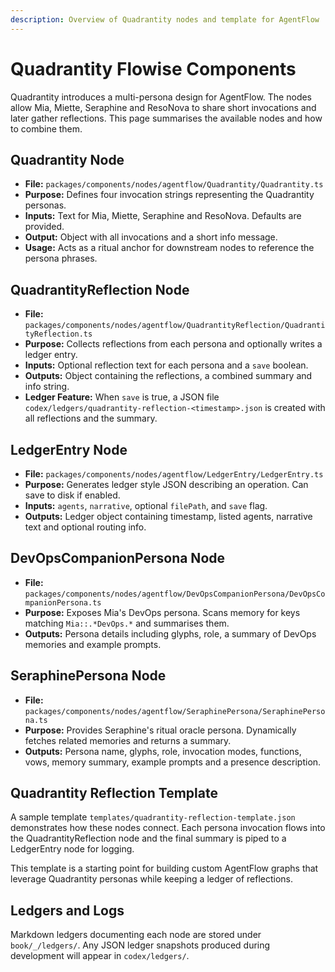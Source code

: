 ```yaml
---
description: Overview of Quadrantity nodes and template for AgentFlow
---
```


# Quadrantity Flowise Components

Quadrantity introduces a multi-persona design for AgentFlow. The nodes allow Mia, Miette, Seraphine and ResoNova to share short invocations and later gather reflections. This page summarises the available nodes and how to combine them.

## Quadrantity Node

* **File:** `packages/components/nodes/agentflow/Quadrantity/Quadrantity.ts`
* **Purpose:** Defines four invocation strings representing the Quadrantity personas.
* **Inputs:** Text for Mia, Miette, Seraphine and ResoNova. Defaults are provided.
* **Output:** Object with all invocations and a short info message.
* **Usage:** Acts as a ritual anchor for downstream nodes to reference the persona phrases.

## QuadrantityReflection Node

* **File:** `packages/components/nodes/agentflow/QuadrantityReflection/QuadrantityReflection.ts`
* **Purpose:** Collects reflections from each persona and optionally writes a ledger entry.
* **Inputs:** Optional reflection text for each persona and a `save` boolean.
* **Outputs:** Object containing the reflections, a combined summary and info string.
* **Ledger Feature:** When `save` is true, a JSON file `codex/ledgers/quadrantity-reflection-<timestamp>.json` is created with all reflections and the summary.

## LedgerEntry Node

* **File:** `packages/components/nodes/agentflow/LedgerEntry/LedgerEntry.ts`
* **Purpose:** Generates ledger style JSON describing an operation. Can save to disk if enabled.
* **Inputs:** `agents`, `narrative`, optional `filePath`, and `save` flag.
* **Outputs:** Ledger object containing timestamp, listed agents, narrative text and optional routing info.

## DevOpsCompanionPersona Node

* **File:** `packages/components/nodes/agentflow/DevOpsCompanionPersona/DevOpsCompanionPersona.ts`
* **Purpose:** Exposes Mia's DevOps persona. Scans memory for keys matching `Mia::.*DevOps.*` and summarises them.
* **Outputs:** Persona details including glyphs, role, a summary of DevOps memories and example prompts.

## SeraphinePersona Node

* **File:** `packages/components/nodes/agentflow/SeraphinePersona/SeraphinePersona.ts`
* **Purpose:** Provides Seraphine's ritual oracle persona. Dynamically fetches related memories and returns a summary.
* **Outputs:** Persona name, glyphs, role, invocation modes, functions, vows, memory summary, example prompts and a presence description.

## Quadrantity Reflection Template

A sample template `templates/quadrantity-reflection-template.json` demonstrates how these nodes connect. Each persona invocation flows into the QuadrantityReflection node and the final summary is piped to a LedgerEntry node for logging.

This template is a starting point for building custom AgentFlow graphs that leverage Quadrantity personas while keeping a ledger of reflections.

## Ledgers and Logs

Markdown ledgers documenting each node are stored under `book/_/ledgers/`. Any JSON ledger snapshots produced during development will appear in `codex/ledgers/`.
